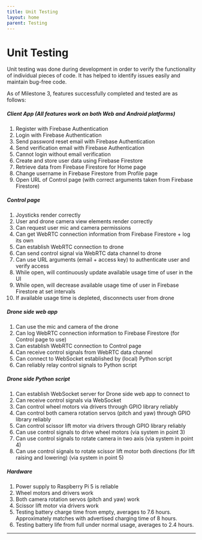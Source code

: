 ```yaml
---
title: Unit Testing
layout: home
parent: Testing
---
```

# Unit Testing

Unit testing was done during development in order to verify the functionality of individual pieces of code. It has helped to identify issues easily and maintain bug-free code.  

As of Milestone 3, features successfully completed and tested are as follows:  
  
##### Client App (All features work on both Web and Android platforms)
1. Register with Firebase Authentication  
2. Login with Firebase Authentication  
3. Send password reset email with Firebase Authentication  
4. Send verification email with Firebase Authentication  
5. Cannot login without email verification  
6. Create and store user data using Firebase Firestore  
7. Retrieve data from Firebase Firestore for Home page  
8. Change username in Firebase Firestore from Profile page   
9. Open URL of Control page (with correct arguments taken from Firebase Firestore)  
  
##### Control page  
1. Joysticks render correctly  
2. User and drone camera view elements render correctly  
3. Can request user mic and camera permissions  
4. Can get WebRTC connection information from Firebase Firestore + log its own  
5. Can establish WebRTC connection to drone  
6. Can send control signal via WebRTC data channel to drone  
7. Can use URL arguments (email + access key) to authenticate user and verify access
8. While open, will continuously update available usage time of user in the UI  
9. While open, will decrease available usage time of user in Firebase Firestore at set intervals   
10. If available usage time is depleted, disconnects user from drone  

##### Drone side web app  
1. Can use the mic and camera of the drone  
2. Can log WebRTC connection information to Firebase Firestore (for Control page to use)  
3. Can establish WebRTC connection to Control page  
4. Can receive control signals from WebRTC data channel  
5. Can connect to WebSocket established by (local) Python script  
6. Can reliably relay control signals to Python script

##### Drone side Python script  
1. Can establish WebSocket server for Drone side web app to connect to  
2. Can receive control signals via WebSocket  
3. Can control wheel motors via drivers through GPIO library reliably
4. Can control both camera rotation servos (pitch and yaw) through GPIO library reliably
5. Can control scissor lift motor via drivers through GPIO library reliably  
6. Can use control signals to drive wheel motors (via system in point 3)   
7. Can use control signals to rotate camera in two axis (via system in point 4)  
8. Can use control signals to rotate scissor lift motor both directions (for lift raising and lowering) (via system in point 5)

##### Hardware 
1. Power supply to Raspberry Pi 5 is reliable
2. Wheel motors and drivers work
3. Both camera rotation servos (pitch and yaw) work
4. Scissor lift motor via drivers work
5. Testing battery charge time from empty, averages to 7.6 hours. Approximately matches with advertised charging time of 8 hours.
6. Testing battery life from full under normal usage, averages to 2.4 hours.



----

[Just the Docs]: https://just-the-docs.github.io/just-the-docs/
[GitHub Pages]: https://docs.github.com/en/pages
[README]: https://github.com/just-the-docs/just-the-docs-template/blob/main/README.md
[Jekyll]: https://jekyllrb.com
[GitHub Pages / Actions workflow]: https://github.blog/changelog/2022-07-27-github-pages-custom-github-actions-workflows-beta/
[use this template]: https://github.com/just-the-docs/just-the-docs-template/generate

